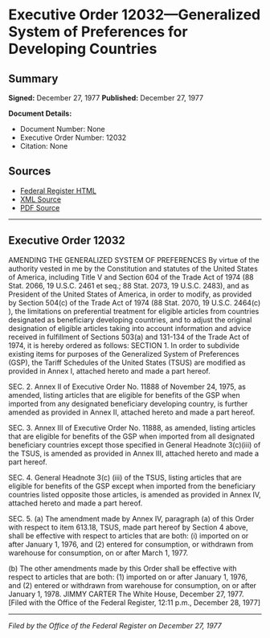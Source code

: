# Executive Order 12032—Generalized System of Preferences for Developing Countries

## Summary

**Signed:** December 27, 1977
**Published:** December 27, 1977

**Document Details:**
- Document Number: None
- Executive Order Number: 12032
- Citation: None

## Sources
- [Federal Register HTML](https://www.presidency.ucsb.edu/documents/executive-order-12032-generalized-system-preferences-for-developing-countries)
- [XML Source](None)
- [PDF Source](None)

---

## Executive Order 12032

AMENDING THE GENERALIZED SYSTEM OF
PREFERENCES
By virtue of the authority vested in me by the Constitution and statutes of the United States of America, including Title V and Section 604 of the Trade Act of 1974 (88 Stat. 2066, 19 U.S.C. 2461 et seq.; 88 Stat. 2073, 19 U.S.C. 2483), and as President of the United States of America, in order to modify, as provided by Section 504(c) of the Trade Act of 1974 (88 Stat. 2070, 19 U.S.C. 2464(c) ), the limitations on preferential treatment for eligible articles from countries designated as beneficiary developing countries, and to adjust the original designation of eligible articles taking into account information and advice received in fulfillment of Sections 503(a) and 131-134 of the Trade Act of 1974, it is hereby ordered as follows:
SECTION 1. In order to subdivide existing items for purposes of the Generalized System of Preferences (GSP), the Tariff Schedules of the United States (TSUS) are modified as provided in Annex I, attached hereto and made a part hereof.

SEC. 2. Annex II of Executive Order No. 11888 of November 24, 1975, as amended, listing articles that are eligible for benefits of the GSP when imported from any designated beneficiary developing country, is further amended as provided in Annex II, attached hereto and made a part hereof.

SEC. 3. Annex III of Executive Order No. 11888, as amended, listing articles that are eligible for benefits of the GSP when imported from all designated beneficiary countries except those specified in General Headnote 3(c)(iii) of the TSUS, is amended as provided in Annex III, attached hereto and made a part hereof.

SEC. 4. General Headnote 3(c) (iii) of the TSUS, listing articles that are eligible for benefits of the GSP except when imported from the beneficiary countries listed opposite those articles, is amended as provided in Annex IV, attached hereto and made a part hereof.

SEC. 5. (a) The amendment made by Annex IV, paragraph (a) of this Order with respect to item 613.18, TSUS, made part hereof by Section 4 above, shall be effective with respect to articles that are both: (i) imported on or after January 1, 1976, and (2) entered for consumption, or withdrawn from warehouse for consumption, on or after March 1, 1977.

(b) The other amendments made by this Order shall be effective with respect to articles that are both: (1) imported on or after January 1, 1976, and (2) entered or withdrawn from warehouse for consumption, on or after January 1, 1978.
JIMMY CARTER
The White House,
December 27, 1977.
[Filed with the Office of the Federal Register, 12:11 p.m., December 28, 1977]

---

*Filed by the Office of the Federal Register on December 27, 1977*
